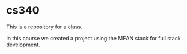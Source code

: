 # cs340

This is a repository for a class. 

In this course we created a project using the MEAN stack for full stack development. 
